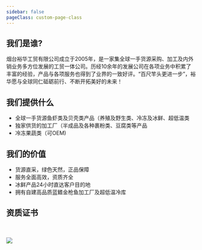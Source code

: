 ```yaml
---
sidebar: false
pageClass: custom-page-class
---
```


## 我们是谁?
烟台裕华工贸有限公司成立于2005年，是一家集全球一手货源采购、加工及内外销业务多方位发展的工贸一体公司。历经10余年的发展公司在各项业务中积累了丰富的经验，产品与各项服务也得到了业界的一致好评。“百尺竿头更进一步”，裕华愿与全球同仁砥砺前行、不断开拓美好的未来！

## 我们提供什么
- 全球一手货源鱼虾类及贝壳类产品（养殖及野生类、冷冻及冰鲜、超低温类<br>
- 独家供货的加工厂（半成品及各种裹粉类、豆腐类等产品<br>
- 冷冻果蔬类（可OEM)<br>

## 我们的价值
- 货源直采，绿色天然，正品保障<br>
- 服务全面高效，资质齐全<br>
- 冰鲜产品24小时直达客户目的地<br>
- 拥有自建高品质蓝鳍金枪鱼加工厂及超低温冷库<br>

## 资质证书
<br>
<br>
<div class="imgb" >
    <img  src="https://yuhuawebsite.oss-cn-hongkong.aliyuncs.com/Prove.jpg">
</div>